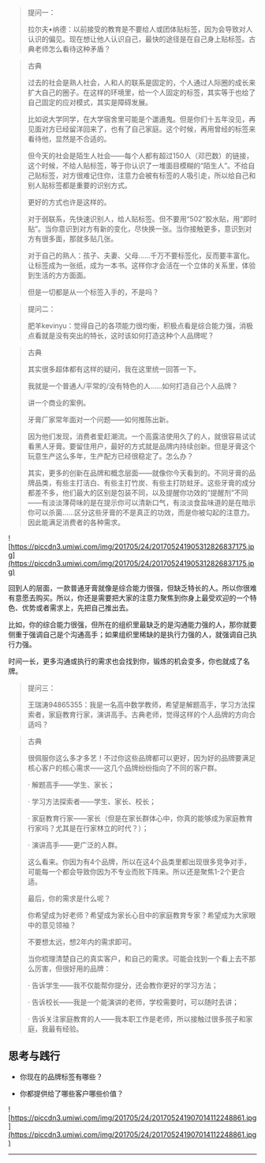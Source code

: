 > 提问一：
> 
> 拉尔夫•纳德：以前接受的教育是不要给人或团体贴标签，因为会导致对人认识的偏见。现在想让他人认识自己，最快的途径是在自己身上贴标签。古典老师怎么看待这种矛盾？

> 古典
> 
> 过去的社会是熟人社会，人和人的联系是固定的，个人通过人际圈的成长来扩大自己的圈子。在这样的环境里，给一个人固定的标签，其实等于也给了自己固定的应对模式，其实是障碍发展。
> 
> 比如说大学同学，在大学宿舍里可能是个邋遢鬼。但是你们十五年没见，再见面对方已经留洋回来了，也有了自己家庭。这个时候，再用曾经的标签来看待他，显然是不合适的。
> 
> 但今天的社会是陌生人社会——每个人都有超过150人（邓巴数）的链接，这个时候，不给人贴标签，等于你认识了一堆面目模糊的“陌生人”。不给自己贴标签，对方很难记住你，注意力会被有标签的人吸引走，所以给自己和别人贴标签都是重要的识别方式。
> 
> 更好的方式也许是这样的。
> 
> 对于弱联系，先快速识别人，给人贴标签。但不要用“502”胶水贴，用“即时贴”。当你意识到对方有新的变化，尽快换一张。当你接触更多，意识到对方有很多面，那就多贴几张。
> 
> 对于自己的熟人：孩子、夫妻、父母……千万不要标签化，反而要丰富化。让标签成为一张纸，成为一本书。这样你才会活在一个立体的关系里，体验到生活的方方面面。
> 
> 但是一切都是从一个标签入手的，不是吗？

> 提问二：
> 
> 肥羊kevinyu：觉得自己的各项能力很均衡，积极点看是综合能力强，消极点看就是没有突出的特长，这时该如何打造这种个人品牌呢？

> 古典
> 
> 其实很多超体都有这样的疑问，我在这里统一回答一下。
> 
> 我就是一个普通人/平常的/没有特色的人……如何打造自己个人品牌？
> 
> 讲一个商业的案例。
> 
> 牙膏厂家常年面对一个问题——如何推陈出新。
> 
> 因为他们发现，消费者爱赶潮流。一个高露洁使用久了的人，就很容易试试看黑人牙膏。要留住用户，最好的方式就是品牌内持续创新。但是牙膏这个玩意生产这么多年，生产配方已经很稳定了。怎么办？
> 
> 其实，更多的创新在品牌和概念层面——就像你今天看到的。不同牙膏的品牌品类，有些主打洁白、有些主打竹炭、有些主打防蛀牙。这些牙膏的成分都差不多，他们最大的区别是包装不同，以及提醒你功效的“提醒剂”不同——有淡淡薄荷味的是在提示你可以清新口气，有淡淡食盐味道的是在暗示你可以杀菌……区分这些牙膏的不是真正的功效，而是你被勾起的注意力。因此能满足消费者的各种需求。

![https://piccdn3.umiwi.com/img/201705/24/201705241905312826837175.jpg](https://piccdn3.umiwi.com/img/201705/24/201705241905312826837175.jpg)

回到人的层面，一款普通牙膏就像是综合能力很强，但缺乏特长的人。所以你很难有意愿去购买。所以，你还是需要把大家的注意力聚焦到你身上最受欢迎的一个特色、优势或者需求上，先把自己推出去。

比如，你的综合能力很强，但所在的组织里最缺乏的是沟通能力强的人，那你就要侧重于强调自己是个沟通高手；如果组织里稀缺的是执行力强的人，就强调自己执行力强。

时间一长，更多沟通或执行的需求也会找到你，锻炼的机会变多，你也就成了名牌。

> 提问三：
> 
> 王瑞涛94865355：我是一名高中数学教师，希望是解题高手，学习方法探索者，家庭教育行家，演讲高手。古典老师，觉得这样的个人品牌的方向合适吗？

> 古典
> 
> 很佩服你这么多才多艺！不过你这些品牌都可以更好，因为好的品牌要满足核心客户的核心需求——这几个品牌纷纷指向了不同的客户群。
> 
>   · 解题高手——学生、家长；
> 
>   · 学习方法探索者——学生、家长、校长；
> 
>   · 家庭教育行家——家长（但是在家长群体心中，你真的能够成为家庭教育行家吗？尤其是在行家林立的时代？）；
> 
>   · 演讲高手——更广泛的人群。
> 
> 这么看来。你因为有4个品牌，所以在这4个品类里都出现很多竞争对手，可能每一个都会导致你因为不专业而败下阵来。所以还是聚焦1-2个更合适。
> 
> 最后，你的需求是什么呢？
> 
> 你希望成为好老师？希望成为家长心目中的家庭教育专家？希望成为大家眼中的意见领袖？
> 
> 不要想太远，想2年内的需求即可。
> 
> 当你梳理清楚自己的真实客户，和自己的需求。可能会找到一个看上去不那么厉害，但很好用的品牌：
> 
>   · 告诉学生——我不仅能帮你提分，还会教你更好的学习方法；
> 
>   · 告诉校长——我是一个能演讲的老师，学校需要时，可以随时去讲；
> 
>   · 告诉关注家庭教育的人——我本职工作是老师，所以接触过很多孩子和家庭，我最有经验。

## 思考与践行

* 你现在的品牌标签有哪些？

* 你都提供给了哪些客户哪些价值？

![https://piccdn3.umiwi.com/img/201705/24/201705241907014112248861.jpg](https://piccdn3.umiwi.com/img/201705/24/201705241907014112248861.jpg)

---
